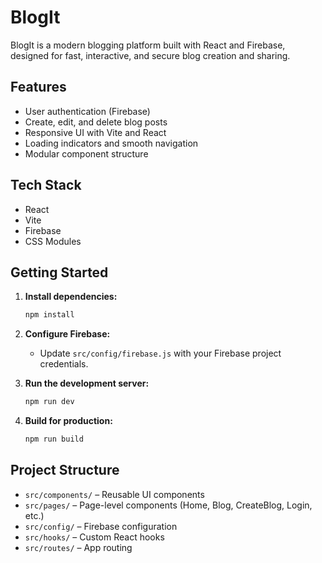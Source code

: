 # BlogIt

BlogIt is a modern blogging platform built with React and Firebase, designed for fast, interactive, and secure blog creation and sharing.

## Features

- User authentication (Firebase)
- Create, edit, and delete blog posts
- Responsive UI with Vite and React
- Loading indicators and smooth navigation
- Modular component structure

## Tech Stack

- React
- Vite
- Firebase
- CSS Modules

## Getting Started

1. **Install dependencies:**
   ```bash
   npm install
   ```

2. **Configure Firebase:**
   - Update `src/config/firebase.js` with your Firebase project credentials.

3. **Run the development server:**
   ```bash
   npm run dev
   ```

4. **Build for production:**
   ```bash
   npm run build
   ```

## Project Structure

- `src/components/` – Reusable UI components
- `src/pages/` – Page-level components (Home, Blog, CreateBlog, Login, etc.)
- `src/config/` – Firebase configuration
- `src/hooks/` – Custom React hooks
- `src/routes/` – App routing
